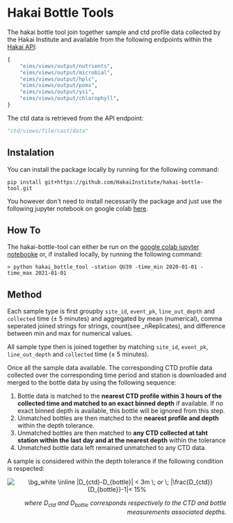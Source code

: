# Hakai Bottle Tools
The hakai bottle tool join together sample and ctd profile data collected by the Hakai Institute and available from the following endpoints within the [Hakai API](https://github.com/HakaiInstitute/hakai-api):

```python 
{
    "eims/views/output/nutrients",
    "eims/views/output/microbial",
    "eims/views/output/hplc",
    "eims/views/output/poms",
    "eims/views/output/ysi",
    "eims/views/output/chlorophyll",
}
```

The ctd data is retrieved from the API endpoint: 
```python
"ctd/views/file/cast/data"
```

## Instalation
You can install the package locally by running for the following command:
```
pip install git+https://github.com/HakaiInstitute/hakai-bottle-tool.git
```
You however don't need to install necessarily the package and just use the following jupyter notebook on google colab [here](https://colab.research.google.com/github/HakaiInstitute/hakai-bottle-tool/blob/master/run_hakai_bottle_tool.ipynb).

## How To
The hakai-bottle-tool can either be run on the [google colab jupyter notebooke](https://colab.research.google.com/github/HakaiInstitute/hakai-bottle-tool/blob/master/run_hakai_bottle_tool.ipynb) or, if installed locally, by running the following command:
```console
> python hakai_bottle_tool -station QU39 -time_min 2020-01-01 -time_max 2021-01-01
```
## Method
Each sample type is first groupby  `site_id`, `event_pk`, `line_out_depth` and `collected` time (± 5 minutes) and aggregated by mean (numerical), comma seperated joined strings for strings, count(see _nReplicates), and difference between min and max for numerical values.

All sample type then is joined together by matching `site_id`, `event_pk`, `line_out_depth` and `collected` time (± 5 minutes).

Once all the sample data available. The corresponding CTD profile data collected over the corresponding time period and station is downloaded and merged to the bottle data by using the following sequence:
1. Bottle data is matched to the **nearest CTD profile within 3 hours of the collected time and matched to an exact binned depth**  if available. If no exact binned depth is available, this bottle will be ignored from this step.
2. Unmatched bottles are then matched to the **nearest profile and depth** within the depth tolerance.
3. Unmatched bottles are then matched to **any CTD collected at taht station within the last day and at the nearest depth** within the tolerance
4. Unmatched bottle data left remained unmatched to any CTD data.

A sample is considered within the depth tolerance if the following condition is respected:
<p align="center">
<img src="https://latex.codecogs.com/png.image?\dpi{150}&space;\bg_white&space;\inline&space;|D_{ctd}-D_{bottle}|&space;<&space;3m&space;\;&space;or&space;\;&space;|\frac{D_{ctd}}{D_{bottle}}-1|<&space;15%" title="\bg_white \inline |D_{ctd}-D_{bottle}| < 3m \; or \; |\frac{D_{ctd}}{D_{bottle}}-1|< 15%" />
</p>
<p align="right"><em>
where D<sub>ctd</sub> and D<sub>bottle</sub> corresponds respectively to the CTD and bottle measurements associated depths.
</em></p>
